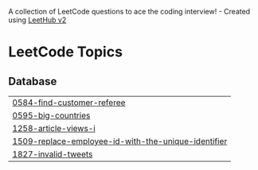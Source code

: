 A collection of LeetCode questions to ace the coding interview! - Created using [LeetHub v2](https://github.com/arunbhardwaj/LeetHub-2.0)
<!---LeetCode Topics Start-->
# LeetCode Topics
## Database
|  |
| ------- |
| [0584-find-customer-referee](https://github.com/abhisheksaxena15/LeetCode/tree/master/0584-find-customer-referee) |
| [0595-big-countries](https://github.com/abhisheksaxena15/LeetCode/tree/master/0595-big-countries) |
| [1258-article-views-i](https://github.com/abhisheksaxena15/LeetCode/tree/master/1258-article-views-i) |
| [1509-replace-employee-id-with-the-unique-identifier](https://github.com/abhisheksaxena15/LeetCode/tree/master/1509-replace-employee-id-with-the-unique-identifier) |
| [1827-invalid-tweets](https://github.com/abhisheksaxena15/LeetCode/tree/master/1827-invalid-tweets) |
<!---LeetCode Topics End-->